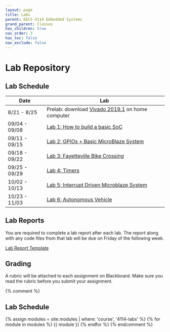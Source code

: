 ```yaml
---
layout: page
title: Labs
parent: EECS 4114 Embedded Systems
grand_parent: Classes
has_children: true
nav_order: 3
has_toc: false
nav_exclude: false
---
```


# Lab Repository

## Lab Schedule

| Date          | Lab                                                 |
| ------------- | --------------------------------------------------- |
| 8/21 - 8/25   | Prelab: download [Vivado 2019.1](https://www.xilinx.com/support/download/index.html/content/xilinx/en/downloadNav/vivado-design-tools/archive.html) on home computer |
| 09/04 - 09/08 | [Lab 1: How to build a basic SoC](./lab1)           |
| 09/11 - 09/15 | [Lab 2: GPIOs + Basic MicroBlaze System](./lab2)    |
| 09/18 - 09/22 | [Lab 3: Fayetteville Bike Crossing](./lab3)         |
| 09/25 - 09/29 | [Lab 4: Timers](./lab4)                             |
| 10/02 - 10/13 | [Lab 5: Interrupt Driven Microblaze System](./lab5) |
| 10/23 - 11/03 | [Lab 6: Autonomous Vehicle](./lab6)                 |

## Lab Reports

You are required to complete a lab report after each lab. The report along with any code files from that lab will be due on Friday of the following week.

[Lab Report Template](./assets/report_template.docx)

## Grading

A rubric will be attached to each assignment on Blackboard. Make sure you read the rubric before you submit your assignment.

{% comment %}
## Lab Schedule
{% assign modules = site.modules | where: 'course', '4114-labs' %}
{% for module in modules %}
{{ module }}
{% endfor %}
{% endcomment %}
